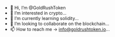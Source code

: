 - 👋 Hi, I’m @GoldRushToken
- 👀 I’m interested in crypto...
- 🌱 I’m currently learning solidity...
- 💞️ I’m looking to collaborate on the blockchain...
- 📫 How to reach me -> info@goldrushtoken.io...

<!---
GoldRushToken/GoldRushToken is a ✨ special ✨ repository because its `README.md` (this file) appears on your GitHub profile.
You can click the Preview link to take a look at your changes.
--->
